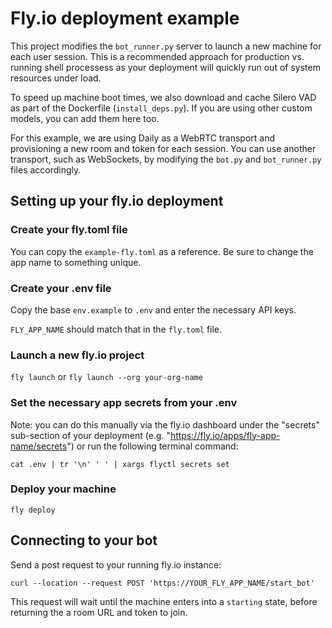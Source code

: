 # Fly.io deployment example

This project modifies the `bot_runner.py` server to launch a new machine for each user session. This is a recommended approach for production vs. running shell processess as your deployment will quickly run out of system resources under load.

To speed up machine boot times, we also download and cache Silero VAD as part of the Dockerfile (`install_deps.py`). If you are using other custom models, you can add them here too.

For this example, we are using Daily as a WebRTC transport and provisioning a new room and token for each session. You can use another transport, such as WebSockets, by modifying the `bot.py` and `bot_runner.py` files accordingly.

## Setting up your fly.io deployment

### Create your fly.toml file

You can copy the `example-fly.toml` as a reference. Be sure to change the app name to something unique.

### Create your .env file

Copy the base `env.example` to `.env` and enter the necessary API keys. 

`FLY_APP_NAME` should match that in the `fly.toml` file.

### Launch a new fly.io project

`fly launch` or `fly launch --org your-org-name`

### Set the necessary app secrets from your .env

Note: you can do this manually via the fly.io dashboard under the "secrets" sub-section of your deployment (e.g. "https://fly.io/apps/fly-app-name/secrets") or run the following terminal command:

`cat .env | tr '\n' ' ' | xargs flyctl secrets set`

### Deploy your machine

`fly deploy`


## Connecting to your bot

Send a post request to your running fly.io instance:

`curl --location --request POST 'https://YOUR_FLY_APP_NAME/start_bot'`

This request will wait until the machine enters into a `starting` state, before returning the a room URL and token to join.

